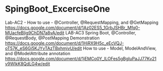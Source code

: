 # SpingBoot_ExcerciseOne
Lab-AC2 - How to use - @Controller, @RequestMapping, and @GetMapping 
https://docs.google.com/document/d/1Az02ES5_1GrbJSHBr_Mfq0-MUacfeBlig9ChDN7a8vA/edit
LAB-AC3 Spring Boot, @Controller, @RequestBody, @PostMapping Demonstration
https://docs.google.com/document/d/1HiRX9H5c_eEcVQJ-oT57K_eS6Gi5KJYvTAzTBxhmjvU/edit
How to use - Model, ModelAndView, and @ModelAttribute annotation
https://docs.google.com/document/d/1jEMCo0Y_lLOFes5gBgIuPaJJ77Kv21v9WIkK8QdLG4w/edit
